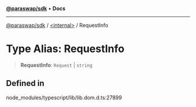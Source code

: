 [**@paraswap/sdk**](../../README.md) • **Docs**

***

[@paraswap/sdk](../../globals.md) / [\<internal\>](../README.md) / RequestInfo

# Type Alias: RequestInfo

> **RequestInfo**: `Request` \| `string`

## Defined in

node\_modules/typescript/lib/lib.dom.d.ts:27899
